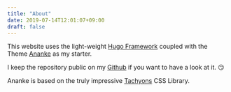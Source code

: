```yaml
---
title: "About"
date: 2019-07-14T12:01:07+09:00
draft: false
---
```

This website uses the light-weight [Hugo Framework](https://gohugo.io/) coupled with the Theme [Ananke](https://github.com/budparr/gohugo-theme-ananke) as my starter.

I keep the repository public on my [Github](https://github.com/mmaxence/mmaxence.github.io) if you want to have a look at it. 😏

Ananke is based on the truly impressive [Tachyons](https://github.com/tachyons-css/tachyons/) CSS Library.